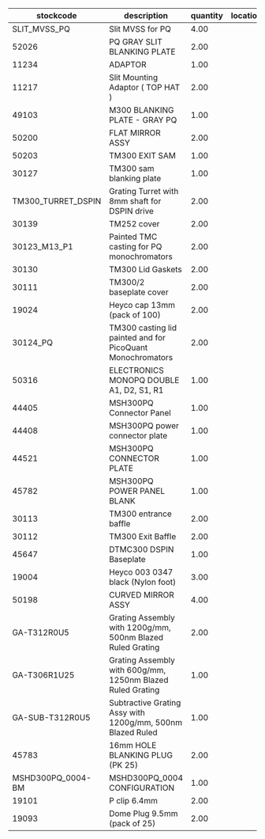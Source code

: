 |stockcode|description|quantity|location|
|---------|-----------|--------|--------|
|SLIT_MVSS_PQ|Slit MVSS for PQ|4.00||
|52026|PQ GRAY SLIT BLANKING PLATE|2.00||
|11234|ADAPTOR|1.00||
|11217|Slit Mounting Adaptor ( TOP HAT )|2.00||
|49103|M300 BLANKING PLATE - GRAY PQ|1.00||
|50200|FLAT MIRROR ASSY|2.00||
|50203|TM300 EXIT SAM|1.00||
|30127|TM300 sam blanking plate|1.00||
|TM300_TURRET_DSPIN|Grating Turret with 8mm shaft for DSPIN drive|2.00||
|30139|TM252 cover|2.00||
|30123_M13_P1|Painted TMC casting for PQ monochromators|2.00||
|30130|TM300 Lid Gaskets|2.00||
|30111|TM300/2 baseplate cover|2.00||
|19024|Heyco cap 13mm (pack of 100)|2.00||
|30124_PQ|TM300 casting lid painted and for PicoQuant Monochromators|2.00||
|50316|ELECTRONICS MONOPQ DOUBLE A1, D2, S1, R1|1.00||
|44405|MSH300PQ Connector Panel|1.00||
|44408|MSH300PQ power connector plate|1.00||
|44521|MSH300PQ CONNECTOR PLATE|1.00||
|45782|MSH300PQ POWER PANEL BLANK|1.00||
|30113|TM300 entrance baffle|2.00||
|30112|TM300 Exit Baffle|2.00||
|45647|DTMC300 DSPIN Baseplate|1.00||
|19004|Heyco 003 0347 black (Nylon foot)|3.00||
|50198|CURVED MIRROR ASSY|4.00||
|GA-T312R0U5|Grating Assembly with 1200g/mm, 500nm Blazed Ruled Grating|2.00||
|GA-T306R1U25|Grating Assembly with 600g/mm, 1250nm Blazed Ruled Grating|1.00||
|GA-SUB-T312R0U5|Subtractive Grating Assy with 1200g/mm, 500nm Blazed Ruled|1.00||
|45783|16mm HOLE BLANKING PLUG (PK 25)|2.00||
|MSHD300PQ_0004-BM|MSHD300PQ_0004 CONFIGURATION|1.00||
|19101|P clip 6.4mm|2.00||
|19093|Dome Plug 9.5mm (pack of 25)|2.00||

